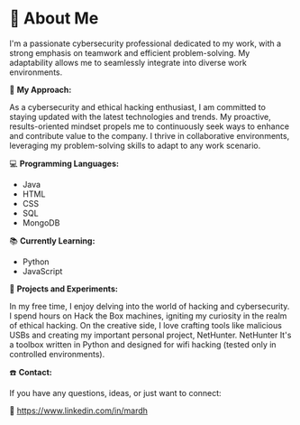 # 👋 About Me
I'm a passionate cybersecurity professional dedicated to my work, with a strong emphasis on teamwork and efficient problem-solving. My adaptability allows me to seamlessly integrate into diverse work environments.

🚀 **My Approach:**

As a cybersecurity and ethical hacking enthusiast, I am committed to staying updated with the latest technologies and trends. My proactive, results-oriented mindset propels me to continuously seek ways to enhance and contribute value to the company. I thrive in collaborative environments, leveraging my problem-solving skills to adapt to any work scenario.

💻 **Programming Languages:**
- Java
- HTML
- CSS
- SQL
- MongoDB

📚 **Currently Learning:**
- Python
- JavaScript

🔐 **Projects and Experiments:**

In my free time, I enjoy delving into the world of hacking and cybersecurity. I spend hours on Hack the Box machines, igniting my curiosity in the realm of ethical hacking. On the creative side, I love crafting tools like malicious USBs and creating my important personal project, NetHunter. NetHunter It's a toolbox 
written in Python and designed for wifi hacking (tested only in controlled environments).

☎️ **Contact:**

If you have any questions, ideas, or just want to connect:

💼 https://www.linkedin.com/in/mardh 

